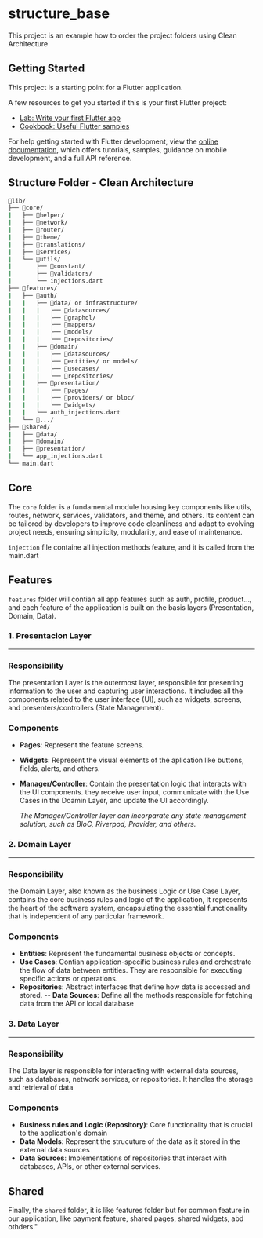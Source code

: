 # structure_base

This project is an example how to order the project folders using Clean Architecture

## Getting Started

This project is a starting point for a Flutter application.

A few resources to get you started if this is your first Flutter project:

- [Lab: Write your first Flutter app](https://docs.flutter.dev/get-started/codelab)
- [Cookbook: Useful Flutter samples](https://docs.flutter.dev/cookbook)

For help getting started with Flutter development, view the
[online documentation](https://docs.flutter.dev/), which offers tutorials,
samples, guidance on mobile development, and a full API reference.

## Structure Folder - Clean Architecture

```bash
📁lib/
├── 📁core/ 
|   ├── 📁helper/
|   ├── 📁network/
|   ├── 📁router/
|   ├── 📁theme/
|   ├── 📁translations/
|   ├── 📁services/
|   └── 📁utils/
|       ├── 📁constant/
|       ├── 📁validators/
|       └── injections.dart
├── 📁features/
|   ├── 📁auth/
|   |   ├── 📁data/ or infrastructure/
|   |   |   ├── 📁datasources/
|   |   |   ├── 📁graphql/
|   |   |   ├── 📁mappers/
|   |   |   ├── 📁models/
|   |   |   └── 📁repositories/
|   |   ├── 📁domain/
|   |   |   ├── 📁datasources/
|   |   |   ├── 📁entities/ or models/
|   |   |   ├── 📁usecases/
|   |   |   └── 📁repositories/
|   |   ├── 📁presentation/
|   |   |   ├── 📁pages/
|   |   |   ├── 📁providers/ or bloc/
|   |   |   └── 📁widgets/
|   |   └── auth_injections.dart
|   └── 📁.../
├── 📁shared/
|   ├── 📁data/
|   ├── 📁domain/
|   ├── 📁presentation/
|   └── app_injections.dart
└── main.dart
```

## Core
The `core` folder is a fundamental module housing key components like utils, routes, network, services, validators, and theme, and others. Its content can be tailored by developers to improve code cleanliness and adapt to evolving project needs, ensuring simplicity, modularity, and ease of maintenance.

`injection` file containe all injection methods feature, and it is called from the main.dart


## Features

`features` folder will contian all app features such as auth, profile, product..., and each feature of the application is built on the basis layers (Presentation, Domain, Data).

### 1. Presentacion Layer
---

### Responsibility
The presentation Layer is the outermost layer, responsible for presenting information to the user and capturing user interactions. It includes all the components related to the user interface (UI), such as widgets, screens, and presenters/controllers (State Management).

### Components
- **Pages**: Represent the feature screens.
- **Widgets**: Represent the visual elements of the aplication like buttons, fields, alerts, and others.
- **Manager/Controller**: Contain the presentation logic that interacts with the UI components. they receive user input, communicate with the Use Cases in the Doamin Layer, and update the UI accordingly.

  *The Manager/Controller layer can incorparate any state management solution, such as BloC, Riverpod, Provider, and others.* 

### 2. Domain Layer 
---
### Responsibility
the Domain Layer, also known as the business Logic or Use Case Layer, contains the core business rules and logic of the application, It represents the heart of the software system, encapsulating the essential functionality that is independent of any particular framework.

### Components

- **Entities**: Represent the fundamental business objects or concepts.
- **Use Cases**: Contian application-specific business rules and orchestrate the flow of data between entities. They are responsible for executing specific actions or operations.
- **Repositories**: Abstract interfaces that define how data is accessed and stored.
-- **Data Sources**: Define all the methods responsible for fetching data from the API or local database

### 3. Data Layer
---
### Responsibility
The Data layer is responsible for interacting with external data sources, such as databases, network services, or repositories. It handles the storage and retrieval of data

### Components
- **Business rules and Logic (Repository)**: Core functionality that is crucial to the application's domain
- **Data Models**: Represent the strucuture of the data as it stored in the external data sources
- **Data Sources**: Implementations of repositories that interact with databases, APIs, or other external services.

## Shared
Finally, the `shared` folder, it is like features folder but for common feature in our application, like payment feature, shared pages, shared widgets, abd othders."